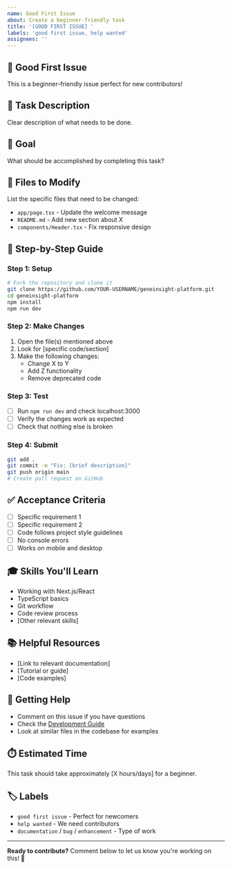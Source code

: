 ```yaml
---
name: Good First Issue
about: Create a beginner-friendly task
title: '[GOOD FIRST ISSUE] '
labels: 'good first issue, help wanted'
assignees: ''
---
```


## 🌟 Good First Issue

This is a beginner-friendly issue perfect for new contributors!

## 📝 Task Description
Clear description of what needs to be done.

## 🎯 Goal
What should be accomplished by completing this task?

## 📁 Files to Modify
List the specific files that need to be changed:
- `app/page.tsx` - Update the welcome message
- `README.md` - Add new section about X
- `components/Header.tsx` - Fix responsive design

## 🔧 Step-by-Step Guide

### Step 1: Setup
```bash
# Fork the repository and clone it
git clone https://github.com/YOUR-USERNAME/geneinsight-platform.git
cd geneinsight-platform
npm install
npm run dev
```

### Step 2: Make Changes
1. Open the file(s) mentioned above
2. Look for [specific code/section]
3. Make the following changes:
   - Change X to Y
   - Add Z functionality
   - Remove deprecated code

### Step 3: Test
- [ ] Run `npm run dev` and check localhost:3000
- [ ] Verify the changes work as expected
- [ ] Check that nothing else is broken

### Step 4: Submit
```bash
git add .
git commit -m "Fix: [brief description]"
git push origin main
# Create pull request on GitHub
```

## ✅ Acceptance Criteria
- [ ] Specific requirement 1
- [ ] Specific requirement 2
- [ ] Code follows project style guidelines
- [ ] No console errors
- [ ] Works on mobile and desktop

## 🎓 Skills You'll Learn
- Working with Next.js/React
- TypeScript basics
- Git workflow
- Code review process
- [Other relevant skills]

## 📚 Helpful Resources
- [Link to relevant documentation]
- [Tutorial or guide]
- [Code examples]

## 🤝 Getting Help
- Comment on this issue if you have questions
- Check the [Development Guide](DEVELOPMENT.md)
- Look at similar files in the codebase for examples

## ⏱️ Estimated Time
This task should take approximately [X hours/days] for a beginner.

## 🏷️ Labels
- `good first issue` - Perfect for newcomers
- `help wanted` - We need contributors
- `documentation` / `bug` / `enhancement` - Type of work

---

**Ready to contribute?** Comment below to let us know you're working on this! 🚀
